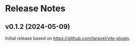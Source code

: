 # Release Notes

## v0.1.2 (2024-05-09)

Initial release based on https://github.com/laravel/vite-plugin.
